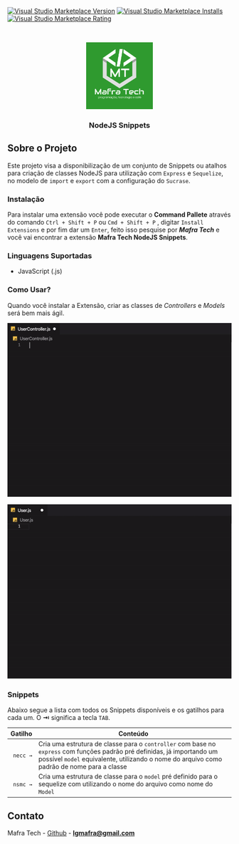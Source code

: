 [![Visual Studio Marketplace Version](https://img.shields.io/visual-studio-marketplace/v/MafraTech.mafratechnodejs.svg?label=Visual%20Studio%20Marketplace)](https://marketplace.visualstudio.com/items?itemName=MafraTech.mafratechnodejs)
[![Visual Studio Marketplace Installs](https://img.shields.io/visual-studio-marketplace/i/MafraTech.mafratechnodejs.svg)](https://marketplace.visualstudio.com/items?itemName=MafraTech.mafratechnodejs)
[![Visual Studio Marketplace Rating](https://img.shields.io/visual-studio-marketplace/r/MafraTech.mafratechnodejs.svg)](https://marketplace.visualstudio.com/items?itemName=MafraTech.mafratechnodejs)

<!-- ![GitHub](https://img.shields.io/github/license/mafratech/mt-node-snippet.svg) -->

<!-- PROJECT LOGO -->
<br />
<p align="center">
  <a href="https://github.com/mafratech">
    <img src="https://raw.githubusercontent.com/mafratech/mt-node-snippet/master/images/mafratech.png" width="150" height="150" alt="Logo">
  </a>

  <h3 align="center">NodeJS Snippets</h3>
</p>

## Sobre o Projeto

Este projeto visa a disponibilização de um conjunto de Snippets ou atalhos para criação de classes NodeJS para utilização com `Express` e `Sequelize`, no modelo de `import` e `export` com a configuração do `Sucrase`.

### Instalação

Para instalar uma extensão você pode executar o **Command Pallete** através do comando `Ctrl + Shift + P` ou `Cmd + Shift + P` , digitar `Install Extensions` e por fim dar um `Enter`, feito isso pesquise por _**Mafra Tech**_ e você vai encontrar a extensão **Mafra Tech NodeJS Snippets**.

### Linguagens Suportadas

- JavaScript (.js)

### Como Usar?

Quando você instalar a Extensão, criar as classes de _Controllers_ e _Models_ será bem mais ágil.

![NodeJS Express Controller Class](https://raw.githubusercontent.com/mafratech/mt-node-snippet/master/images/mafratech-necc.gif)

![NodeJS Sequelize Model Class](https://raw.githubusercontent.com/mafratech/mt-node-snippet/master/images/mafratech-nsmc.gif)

### Snippets

Abaixo segue a lista com todos os Snippets disponíveis e os gatilhos para cada um. O **⇥** significa a tecla `TAB`.

|  Gatilho | Conteúdo                                                                                                                                                                                                               |
| -------: | ---------------------------------------------------------------------------------------------------------------------------------------------------------------------------------------------------------------------- |
| `necc →` | Cria uma estrutura de classe para o `controller` com base no `express` com funções padrão pré definidas, já importando um possível `model` equivalente, utilizando o nome do arquivo como padrão de nome para a classe |
| `nsmc →` | Cria uma estrutura de classe para o `model` pré definido para o sequelize com utilizando o nome do arquivo como nome do `Model`                                                                                        |

## Contato

Mafra Tech - [Github](https://github.com/mafratech) - **lgmafra@gmail.com**
